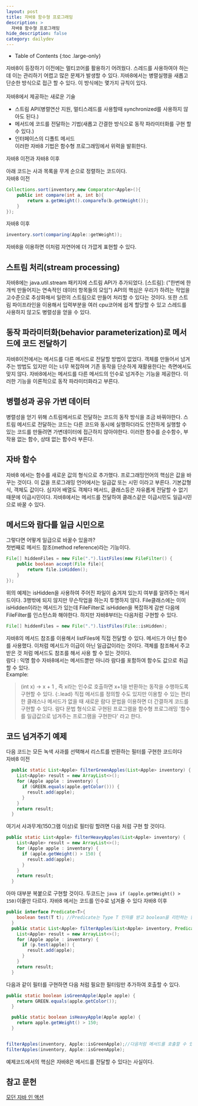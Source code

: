 ```yaml
---
layout: post
title: 자바8 함수형 프로그래밍
description: >
  자바8 함수형 프로그래밍
hide_description: false
category: dailydev
---
```



- Table of Contents
{:toc .large-only}

자바8이 등장하기 이전에는 멀티코어를 활용하기 어려웠다.
스레드를 사용하여야 하는데 이는 관리하기 어렵고 많은 문제가 발생할 수 있다.
자바8에서는 병렬실행을 새롭고 단순한 방식으로 접근 할 수 있다.
이 방식에는 몇가지 규칙이 있다.<br><br>
자바8에서 제공하는 새로운 기술<br>
- 스트림 API(병렬연산 지원, 멀티스레드를 사용할때 synchronized를 사용하지 않아도 된다.)<br>
- 메서드에 코드를 전달하는 기법(새롭고 간결한 방식으로 동작 파라미터화를 구현 할 수 있다.)<br>
- 인터페이스의 디폴트 메서드<br>
이러한 자바8 기법은 함수형 프로그래밍에서 위력을 발휘한다.

자바8 이전과 자바8 이후

아래 코드는 사과 목록을 무게 순으로 정렬하는 코드이다.<br>
자바8 이전
```java
Collections.sort(inventory,new Comparator<Apple>(){
	public int compare(int a, int b){
    	return a.getWeight().compareTo(b.getWeight());
    }
});
```
자바8 이후 
```java
inventory.sort(comparing(Apple::getWeight));
```
자바8을 이용하면 이처럼 자연어에 더 가깝게 표현할 수 있다.

## 스트림 처리(stream processing)
자바8에는 java.util.stream 패키지에 스트림 API가 추가되었다.
[스트림]: ("한번에 한 개씩 만들어지는 연속적인 데이터 항목들의 모임") API의 핵심은 우리가 하려는 작업을 고수준으로 추상화해서 일련의 스트림으로 만들어 
처리할 수 있다는 것이다. 또한 스트림 파이프라인을 이용해서 입력부분을 여러 cpu코어에 쉽게 할당할 수 있고
스레드를 사용하지 않고도 병렬성을 얻을 수 있다.


## 동작 파라미터화(behavior parameterization)로 메서드에 코드 전달하기
자바8이전에서는 메서드를 다른 메서드로 전달할 방법이 없었다.
객체를 만들어서 넘겨주는 방법도 있지만 이는 너무 복잡하며 기존 동작을 
단순하게 재활용한다는 측면에서도 맞지 않다.
자바8에서는 메서드를 다른 메서드의 인수로 넘겨주는 기능을 제공한다.
이러한 기능을 이론적으로 동작 파라미터화라고 부른다.

## 병렬성과 공유 가변 데이터
병렬성을 얻기 위해 스트림메서드로 전달하는 코드의 동작 방식을 조금 바꿔야한다.
스트림 메서드로 전달하는 코드는 다른 코드와 동시에 실행하더라도 안전하게 실행할 수 있는
코드를 만들려면 가변데이터에 접근하지 않아야한다.
이러한 함수를 순수함수, 부작용 없는 함수, 상태 없는 함수라 부른다.

## 자바 함수
자바8 에서는 함수를 새로운 값의 형식으로 추가했다.
프로그래밍언어의 핵심은 값을 바꾸는 것이다. 이 값을 프로그래밍 언어에서는
일급값 또는 시민 이라고 부른다. 기본값형식, 객체도 값이다. 심지어 배열도 객체다
메서드, 클래스등은 자유롭게 전달할 수 없기 때문에 이급시민이다.
자바8에서는 메서드를 전달하여 클래스같은 이급시민도 일급시민으로 바꿀 수 있다.

## 메서드와 람다를 일급 시민으로
그렇다면 어떻게 일급으로 바꿀수 있을까?<br>
첫번째로 메서드 참조(method reference)라는 기능이다.<br>
```java
File[] hiddenFiles = new File(".").listFiles(new FileFilter() {
	public boolean accept(File file){
    	return file.isHidden();
    }
});
```
위의 예제는 isHidden을 사용하여 주어진 파일이 숨겨져 있는지 여부를 알려주는 메서드이다.
3행밖에 되지 않지만 무슨작업을 하는지 투명하지 않다.
File클래스에는 이미 isHidden이라는 메서드가 있는데 FileFilter로 isHidden을 복잡하게 감싼 다음에
FileFilter를 인스턴스화 해야한다. 하지만 자바8부터는 다음처럼 구현할 수 있다.
```java
File[] hiddenFiles = new File(".").listFiles(File::isHidden);
```
자바8의 메서드 참조를 이용해서 listFiles에 직접 전달할 수 있다.
메서드가 아닌 함수를 사용했다. 이처럼 메서드가 이급이 아닌  일급값이라는 것이다.
객체를 참조해서 주고받은 것 처럼 메서드도 참조를 해서 사용 할 수 있는 것이다.
<br>
람다 : 익명 함수
자바8에서는 메서드뿐만 아니라  람다를 포함하여 함수도 값으로 취급할 수 있다.<br>
Example:
>(int x) -> x + 1 , 즉 x라는 인수로 호출하면 x+1을 반환하는 동작을 수행하도록 구현할 수 있다.
{:.lead}
직접 메서드를 정의할 수도 있지만 이용할 수 있는 편리한 클래스나 메서드가 없을 때 새로운 람다 문법을 이용하면 더 간결하게 코드를 구현할 수 있다.
람다 문법 형식으로 구현된 프로그램을 함수형 프로그래밍
'함수를 일급값으로 넘겨주는 프로그램을 구현한다' 라고 한다.

## 코드 넘겨주기 예제
다음 코드는 모든 녹색 사과를 선택해서 리스트를 반환하는 필터를 구현한 코드이다<br>
자바8 이전
```java
  public static List<Apple> filterGreenApples(List<Apple> inventory) {
    List<Apple> result = new ArrayList<>();
    for (Apple apple : inventory) {
      if (GREEN.equals(apple.getColor())) {
        result.add(apple);
      }
    }
    return result;
  }
```
여기서 사과무게(150그램 이상)로 필터링 할려면 다음 처럼 구현 할 것이다.
```java
public static List<Apple> filterHeavyApples(List<Apple> inventory) {
    List<Apple> result = new ArrayList<>();
    for (Apple apple : inventory) {
      if (apple.getWeight() > 150) {
        result.add(apple);
      }
    }
    return result;
  }
```
아마 대부분 복붙으로 구현할 것이다. 두코드는 
```java if (apple.getWeight() > 150)```이줄만 다르다.
자바8 에서는 코드를 인수로 넘겨줄 수 있다
자바8 이후
```java
public interface Predicate<T>{
    boolean test(T t); //Predicate는 Type T 인자를 받고 boolean을 리턴하는 함수형 인터페이스
  }
  public static List<Apple> filterApples(List<Apple> inventory, Predicate<Apple> p) {
    List<Apple> result = new ArrayList<>();
    for (Apple apple : inventory) {
      if (p.test(apple)) {
        result.add(apple);
      }
    }
    return result;
  }
```
다음과 같이 필터를 구현하면 다음 처럼 필요한 필터링만 추가하여 호출할 수 있다.
```java
public static boolean isGreenApple(Apple apple) {
    return GREEN.equals(apple.getColor());
  }

  public static boolean isHeavyApple(Apple apple) {
    return apple.getWeight() > 150;
  }


filterApples(inventory, Apple::isGreenApple);//다음처럼 메서드를 호출할 수 있다.
filterApples(inventory, Apple::isGreenApple);
```
예제코드에서의 핵심은 자바8은 메서드를 전달할 수 있다는 사실이다.


## 참고 문헌
[모던 자바 인 액션](https://www.aladin.co.kr/shop/wproduct.aspx?ItemId=200069290)
